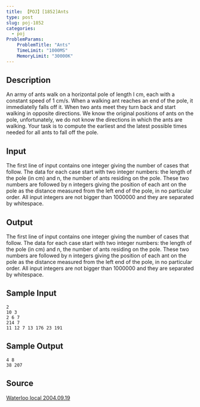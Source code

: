 ```yaml
---
title: 【POJ】[1852]Ants
type: post
slug: poj-1852
categories:
  - poj
ProblemParams:
    ProblemTitle: "Ants"
    TimeLimit: "1000MS"
    MemoryLimit: "30000K"
---
```


## Description

An army of ants walk on a horizontal pole of length l cm, each with a constant speed of 1 cm/s. When a walking ant reaches an end of the pole, it immediatelly falls off it. When two ants meet they turn back and start walking in opposite directions. We know the original positions of ants on the pole, unfortunately, we do not know the directions in which the ants are walking. Your task is to compute the earliest and the latest possible times needed for all ants to fall off the pole.

## Input

The first line of input contains one integer giving the number of cases that follow. The data for each case start with two integer numbers: the length of the pole (in cm) and n, the number of ants residing on the pole. These two numbers are followed by n integers giving the position of each ant on the pole as the distance measured from the left end of the pole, in no particular order. All input integers are not bigger than 1000000 and they are separated by whitespace.

## Output

The first line of input contains one integer giving the number of cases that follow. The data for each case start with two integer numbers: the length of the pole (in cm) and n, the number of ants residing on the pole. These two numbers are followed by n integers giving the position of each ant on the pole as the distance measured from the left end of the pole, in no particular order. All input integers are not bigger than 1000000 and they are separated by whitespace.

## Sample Input

```
2
10 3
2 6 7
214 7
11 12 7 13 176 23 191

```

## Sample Output

```
4 8
38 207

```

## Source

[Waterloo local 2004.09.19](http://poj.org/searchproblem?field=source&key=Waterloo+local+2004.09.19)
